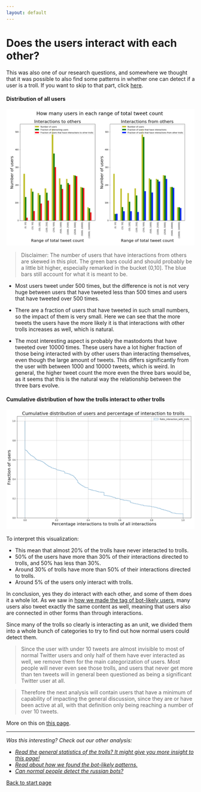 ```yaml
---
layout: default
---
```


# Does the users interact with each other?

This was also one of our research questions, and somewhere we thought that it was possible to also find some patterns in whether one can detect if a user is a troll.
If you want to skip to that part, click [here](./userdetect.html).

#### Distribution of all users

![DIstribution of the users that interact and have interactions](/interacting/allusersdistributionmain.png)

> Disclaimer: The number of users that have interactions from others are skewed in this plot. The green bars could and should probably be a little bit higher, especially remarked in the bucket (0,10]. The blue bars still account for what it is meant to be.


- Most users tweet under 500 times, but the difference is not is not very huge between users that have tweeted less than 500 times and users that have tweeted over 500 times.

- There are a fraction of users that have tweeted in such small numbers, so the impact of them is very small. Here we can see that the more tweets the users have the more likely it is that interactions with other trolls increases as well, which is natural. 

- The most interesting aspect is probably the mastodonts that have tweeted over 10000 times. These users have a lot higher fraction of those being interacted with by other users than interacting themselves, even though the large amount of tweets. This differs significantly from the user with between 1000 and 10000 tweets, which is weird. In general, the higher tweet count the more even the three bars would be, as it seems that this is the natural way the relationship between the three bars evolve.

#### Cumulative distribution of how the trolls interact to other trolls

![Cumulative distribution](/interacting/cumulativeinteracting.png)

To interpret this visualization:
- This mean that almost 20% of the trolls have never interacted to trolls.
- 50% of the users have more than 30% of their interactions directed to trolls, and 50% has less than 30%.
- Around 30% of trolls have more than 50% of their interactions directed to trolls.
- Around 5% of the users only interact with trolls.

In conclusion, yes they do interact with each other, and some of them does it a whole lot. As we saw in [how we made the tag of bot-likely users](./botdeciding.html), many users also tweet exactly the same content as well, meaning that users also are connected in other forms than through interactions.

Since many of the trolls so clearly is interacting as an unit, we divided them into a whole bunch of categories to try to find out how normal users could detect them.

> Since the user with under 10 tweets are almost invisible to most of normal Twitter users and only half of them have ever interacted as well, we remove them for the main categorization of users. Most people will never even see those trolls, and users that never get more than ten tweets will in general been questioned as being a significant Twitter user at all.

> Therefore the next analysis will contain users that have a minimum of capability of impacting the general discussion, since they are or have been active at all, with that definition only being reaching a number of over 10 tweets.

More on this on [this page](./userdetect.html).

***
*Was this interesting? Check out our other analysis:*


- *[Read the general statistics of the trolls? It might give you more insight to this page!](./generalstats.html)*
- *[Read about how we found the bot-likely patterns.](./botdeciding.html)*
- *[Can normal people detect the russian bots?](./userdetect.html)*

[Back to start page](./)
